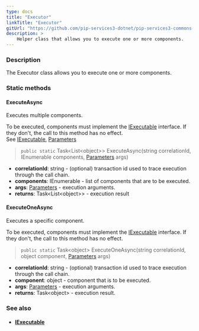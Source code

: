```yaml
---
type: docs
title: "Executor"
linkTitle: "Executor"
gitUrl: "https://github.com/pip-services3-dotnet/pip-services3-commons-dotnet"
description: >
    Helper class that allows you to execute one or more components.
---
```


### Description

The Executor class allows you to execute one or more components.


### Static methods

#### ExecuteAsync
Executes multiple components.

To be executed, components must implement the [IExecutable](../iexecutable) interface.
If they don't, the call to this method has no effect.  
See [IExecutable](../iexecutable), [Parameters](../parameters)

> `public static` Task\<List\<object\>\> ExecuteAsync(string correlationId, IEnumerable components, [Parameters](../parameters) args)

- **correlationId**: string - (optional) transaction id used to trace execution through the call chain.
- **components**: IEnumerable - list of components that are to be executed.
- **args**: [Parameters](../parameters) - execution arguments.
- **returns**:  Task\<List\<object\>\> - execution result

#### ExecuteOneAsync
Executes a specific component.

To be executed, components must implement the [IExecutable](../iexecutable) interface.
If they don't, the call to this method has no effect.

> `public static` Task\<object\> ExecuteOneAsync(string correlationId, object component, [Parameters](../parameters) args)

- **correlationId**: string - (optional) transaction id used to trace execution through the call chain.
- **component**: object - component that is to be executed.
- **args**: [Parameters](../parameters) - execution arguments.
- **returns**: Task\<object\> - execution result.

### See also
- #### [IExecutable](../iexecutable)
